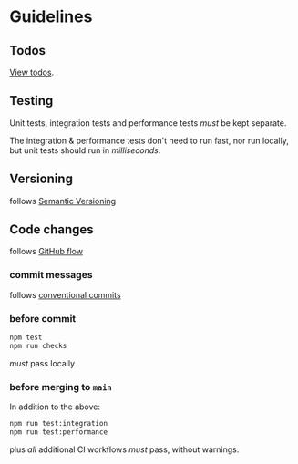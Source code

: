 # Guidelines

## Todos

[View todos][todos].

## Testing

Unit tests, integration tests and performance tests *must* be kept separate.  

The integration & performance tests don't need to run fast, nor run locally,
but unit tests should run in *milliseconds*.

## Versioning

follows [Semantic Versioning][semver]

## Code changes

follows [GitHub flow][github-flow]

### commit messages

follows [conventional commits][conv-comm]

### before commit

```bash
npm test
npm run checks
```

*must* pass locally

### before merging to `main`

In addition to the above:

```bash
npm run test:integration
npm run test:performance
```

plus *all* additional CI workflows *must* pass, without warnings.

[todos]: ./TODO.md
[semver]: https://semver.org/
[conv-comm]: https://www.conventionalcommits.org/en/v1.0.0/#summary
[github-flow]: https://docs.github.com/en/get-started/using-github/github-flow
[non-func-req]: https://en.wikipedia.org/wiki/Non-functional_requirement
